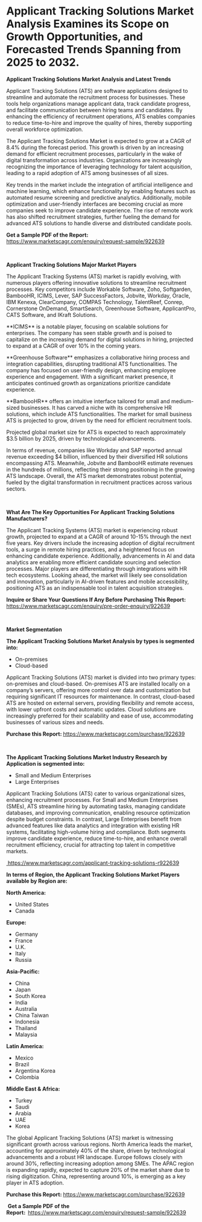 <p><h1>Applicant Tracking Solutions Market Analysis Examines its Scope on Growth Opportunities, and Forecasted Trends Spanning from 2025 to 2032.</h1></p><p><strong>Applicant Tracking Solutions Market Analysis and Latest Trends</strong></p>
<p><p>Applicant Tracking Solutions (ATS) are software applications designed to streamline and automate the recruitment process for businesses. These tools help organizations manage applicant data, track candidate progress, and facilitate communication between hiring teams and candidates. By enhancing the efficiency of recruitment operations, ATS enables companies to reduce time-to-hire and improve the quality of hires, thereby supporting overall workforce optimization.</p><p>The Applicant Tracking Solutions Market is expected to grow at a CAGR of 8.4% during the forecast period. This growth is driven by an increasing demand for efficient recruitment processes, particularly in the wake of digital transformation across industries. Organizations are increasingly recognizing the importance of leveraging technology for talent acquisition, leading to a rapid adoption of ATS among businesses of all sizes. </p><p>Key trends in the market include the integration of artificial intelligence and machine learning, which enhance functionality by enabling features such as automated resume screening and predictive analytics. Additionally, mobile optimization and user-friendly interfaces are becoming crucial as more companies seek to improve candidate experience. The rise of remote work has also shifted recruitment strategies, further fueling the demand for advanced ATS solutions to handle diverse and distributed candidate pools.</p></p>
<p><strong>Get a Sample PDF of the Report:&nbsp;</strong> <a href="https://www.marketscagr.com/enquiry/request-sample/922639?utm_campaign=3585&utm_medium=2&utm_source=Github&utm_content=ia&utm_term=18042025&utm_id=applicant-tracking-solutions">https://www.marketscagr.com/enquiry/request-sample/922639</a></p>
<p>&nbsp;</p>
<p><strong>Applicant Tracking Solutions Major Market Players</strong></p>
<p><p>The Applicant Tracking Systems (ATS) market is rapidly evolving, with numerous players offering innovative solutions to streamline recruitment processes. Key competitors include Workable Software, Zoho, Softgarden, BambooHR, ICIMS, Lever, SAP SuccessFactors, Jobvite, Workday, Oracle, IBM Kenexa, ClearCompany, COMPAS Technology, TalentReef, Conrep, Cornerstone OnDemand, SmartSearch, Greenhouse Software, ApplicantPro, CATS Software, and IKraft Solutions.</p><p>**ICIMS** is a notable player, focusing on scalable solutions for enterprises. The company has seen stable growth and is poised to capitalize on the increasing demand for digital solutions in hiring, projected to expand at a CAGR of over 10% in the coming years. </p><p>**Greenhouse Software** emphasizes a collaborative hiring process and integration capabilities, disrupting traditional ATS functionalities. The company has focused on user-friendly design, enhancing employee experience and engagement. With a significant market presence, it anticipates continued growth as organizations prioritize candidate experience.</p><p>**BambooHR** offers an intuitive interface tailored for small and medium-sized businesses. It has carved a niche with its comprehensive HR solutions, which include ATS functionalities. The market for small business ATS is projected to grow, driven by the need for efficient recruitment tools.</p><p>Projected global market size for ATS is expected to reach approximately $3.5 billion by 2025, driven by technological advancements. </p><p>In terms of revenue, companies like Workday and SAP reported annual revenue exceeding $4 billion, influenced by their diversified HR solutions encompassing ATS. Meanwhile, Jobvite and BambooHR estimate revenues in the hundreds of millions, reflecting their strong positioning in the growing ATS landscape. Overall, the ATS market demonstrates robust potential, fueled by the digital transformation in recruitment practices across various sectors.</p></p>
<p>&nbsp;</p>
<p><strong>What Are The Key Opportunities For Applicant Tracking Solutions Manufacturers?</strong></p>
<p><p>The Applicant Tracking Systems (ATS) market is experiencing robust growth, projected to expand at a CAGR of around 10-15% through the next five years. Key drivers include the increasing adoption of digital recruitment tools, a surge in remote hiring practices, and a heightened focus on enhancing candidate experience. Additionally, advancements in AI and data analytics are enabling more efficient candidate sourcing and selection processes. Major players are differentiating through integrations with HR tech ecosystems. Looking ahead, the market will likely see consolidation and innovation, particularly in AI-driven features and mobile accessibility, positioning ATS as an indispensable tool in talent acquisition strategies.</p></p>
<p><strong>Inquire or Share Your Questions If Any Before Purchasing This Report:</strong> <a href="https://www.marketscagr.com/enquiry/pre-order-enquiry/922639?utm_campaign=3585&utm_medium=2&utm_source=Github&utm_content=ia&utm_term=18042025&utm_id=applicant-tracking-solutions">https://www.marketscagr.com/enquiry/pre-order-enquiry/922639</a></p>
<p>&nbsp;</p>
<p><strong>Market Segmentation</strong></p>
<p><strong>The Applicant Tracking Solutions Market Analysis by types is segmented into:</strong></p>
<p><ul><li>On-premises</li><li>Cloud-based</li></ul></p>
<p><p>Applicant Tracking Solutions (ATS) market is divided into two primary types: on-premises and cloud-based. On-premises ATS are installed locally on a company’s servers, offering more control over data and customization but requiring significant IT resources for maintenance. In contrast, cloud-based ATS are hosted on external servers, providing flexibility and remote access, with lower upfront costs and automatic updates. Cloud solutions are increasingly preferred for their scalability and ease of use, accommodating businesses of various sizes and needs.</p></p>
<p><strong>Purchase this Report:&nbsp;</strong><a href="https://www.marketscagr.com/purchase/922639?utm_campaign=3585&utm_medium=2&utm_source=Github&utm_content=ia&utm_term=18042025&utm_id=applicant-tracking-solutions">https://www.marketscagr.com/purchase/922639</a></p>
<p>&nbsp;</p>
<p><strong>The Applicant Tracking Solutions Market Industry Research by Application is segmented into:</strong></p>
<p><ul><li>Small and Medium Enterprises</li><li>Large Enterprises</li></ul></p>
<p><p>Applicant Tracking Solutions (ATS) cater to various organizational sizes, enhancing recruitment processes. For Small and Medium Enterprises (SMEs), ATS streamline hiring by automating tasks, managing candidate databases, and improving communication, enabling resource optimization despite budget constraints. In contrast, Large Enterprises benefit from advanced features like data analytics and integration with existing HR systems, facilitating high-volume hiring and compliance. Both segments improve candidate experience, reduce time-to-hire, and enhance overall recruitment efficiency, crucial for attracting top talent in competitive markets.</p></p>
<p><a href="https://www.marketscagr.com/applicant-tracking-solutions-r922639?utm_campaign=3585&utm_medium=2&utm_source=Github&utm_content=ia&utm_term=18042025&utm_id=applicant-tracking-solutions">&nbsp;https://www.marketscagr.com/applicant-tracking-solutions-r922639</a></p>
<p><strong>In terms of Region, the Applicant Tracking Solutions Market Players available by Region are:</strong></p>
<p>
    <p> <strong> North America: </strong>
        <ul>
            <li>United States</li>
            <li>Canada</li>
        </ul>
        </p> 
    <p> <strong> Europe: </strong>
        <ul>
            <li>Germany</li>
            <li>France</li>
            <li>U.K.</li>
            <li>Italy</li>
            <li>Russia</li>
        </ul>
        </p> 
    <p> <strong> Asia-Pacific: </strong>
        <ul>
            <li>China</li>
            <li>Japan</li>
            <li>South Korea</li>
            <li>India</li>
            <li>Australia</li>
            <li>China Taiwan</li>
            <li>Indonesia</li>
            <li>Thailand</li>
            <li>Malaysia</li>
        </ul>
        </p> 
    <p> <strong> Latin America: </strong>
        <ul>
            <li>Mexico</li>
            <li>Brazil</li>
            <li>Argentina Korea</li>
            <li>Colombia</li>
        </ul>
        </p> 
    <p> <strong> Middle East & Africa: </strong>
        <ul>
            <li>Turkey</li>
            <li>Saudi</li>
            <li>Arabia</li>
            <li>UAE</li>
            <li>Korea</li>
        </ul>
    </p>
    </p>
<p><p>The global Applicant Tracking Solutions (ATS) market is witnessing significant growth across various regions. North America leads the market, accounting for approximately 40% of the share, driven by technological advancements and a robust HR landscape. Europe follows closely with around 30%, reflecting increasing adoption among SMEs. The APAC region is expanding rapidly, expected to capture 20% of the market share due to rising digitization. China, representing around 10%, is emerging as a key player in ATS adoption. </p></p>
<p><strong>Purchase this Report: </strong><a href="https://www.marketscagr.com/purchase/922639?utm_campaign=3585&utm_medium=2&utm_source=Github&utm_content=ia&utm_term=18042025&utm_id=applicant-tracking-solutions">https://www.marketscagr.com/purchase/922639</a></p>
<p>&nbsp;<strong>Get a Sample PDF of the Report:&nbsp;&nbsp;</strong><a href="https://www.marketscagr.com/enquiry/request-sample/922639?utm_campaign=3585&utm_medium=2&utm_source=Github&utm_content=ia&utm_term=18042025&utm_id=applicant-tracking-solutions">https://www.marketscagr.com/enquiry/request-sample/922639</a></p>
<p><strong></strong></p>
<p><p></p><p></p><p></p></p>